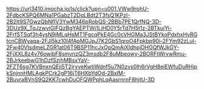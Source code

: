 https://url3410.imocha.io/ls/click?upn=u001.VWw9rohU-2FdbcKSPQ6MNa1PGabzT2DqLBdt2T3fsQ1KPzI-2B2It9S7GwzQbNfIV3YwM346pRobQS-2BBb7PE1QrfNQ-3D-3DUz9X_TqJzwviGlFQzBgYAEPTWj1LjHD0Y5rTd7H5t1z-2BTkujYi-2FrfSTSqf3h4ysN9jMLqHsMT1FgcqPkE4Gc0cVHGMa3JStBYkoPdxhxHvRGtcnCBWyaqa-2FJI5kz10l4fApMGJpJ7K2GbS1qroO4Fpkbp90i-2FYm92zLul-2Fw40VtsdmeLZGR1at06T9BSP11hcJxOpQmAiXIdhpjDHGQfWJkGY-2FjXXL8z4v76owibF8smvnzQZ3msdb2F8uMbeowy-2BORFtWrvwRmu-2BJrkeebwG1hDzfSzjhMBsxYaV-2FZT6sg7KVBnxnQEji5T2jryveKwtiWdnf5u7N0zvs0lh6rVgH8ejEWfuDuRHjpkSnjnnHMLAgkPCrk2gP16jT6HXbYdOd-2BxIM-2BuvraBVnS9Q2KK7cwhDuOFQWPphLqAasrnrnF8hjtU-3D